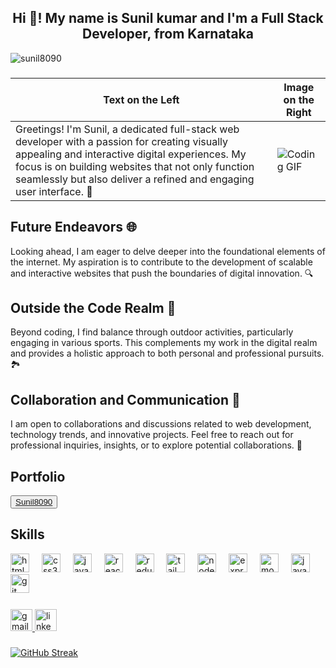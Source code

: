 

<h2 align="center">Hi 👋! My name is Sunil kumar and I'm a Full Stack Developer, from Karnataka</h2>

<p align="left"> <img src="https://github-profile-trophy.vercel.app/?username=sunil8090" alt="sunil8090" /></a> </p>

###


| Text on the Left | Image on the Right |
|------------------|--------------------|
| Greetings! I'm Sunil, a dedicated full-stack web developer with a passion for creating visually appealing and interactive digital experiences. My focus is on building websites that not only function seamlessly but also deliver a refined and engaging user interface. 🚀   | ![Coding GIF](https://user-images.githubusercontent.com/74038190/225813708-98b745f2-7d22-48cf-9150-083f1b00d6c9.gif) |



## Future Endeavors 🌐
Looking ahead, I am eager to delve deeper into the foundational elements of the internet. My aspiration is to contribute to the development of scalable and interactive websites that push the boundaries of digital innovation. 🔍

## Outside the Code Realm 🌳
Beyond coding, I find balance through outdoor activities, particularly engaging in various sports. This complements my work in the digital realm and provides a holistic approach to both personal and professional pursuits. 🏞️

## Collaboration and Communication 🤝
I am open to collaborations and discussions related to web development, technology trends, and innovative projects. Feel free to reach out for professional inquiries, insights, or to explore potential collaborations. 💬

## Portfolio
<button style="color:red"><a target="_blank" href="https://sunil8090.github.io/">Sunil8090</a></button>



###
## Skills
<div align="left">
  <img src="https://cdn.jsdelivr.net/gh/devicons/devicon/icons/html5/html5-original.svg" height="30" alt="html5 logo"  />
  <img width="12" />
  <img src="https://cdn.jsdelivr.net/gh/devicons/devicon/icons/css3/css3-original.svg" height="30" alt="css3 logo"  />
  <img width="12" />
  <img src="https://cdn.jsdelivr.net/gh/devicons/devicon/icons/javascript/javascript-original.svg" height="30" alt="javascript logo"  />
  <img width="12" />
  <img src="https://cdn.jsdelivr.net/gh/devicons/devicon/icons/react/react-original.svg" height="30" alt="react logo"  />
  <img width="12" />
  <img src="https://cdn.jsdelivr.net/gh/devicons/devicon/icons/redux/redux-original.svg" height="30" alt="redux logo"  />
  <img width="12" />
  <img src="https://cdn.jsdelivr.net/gh/devicons/devicon/icons/tailwindcss/tailwindcss-original-wordmark.svg" height="30" alt="tailwindcss logo"  />
  <img width="12" />
  <img src="https://cdn.jsdelivr.net/gh/devicons/devicon/icons/nodejs/nodejs-original.svg" height="30" alt="nodejs logo"  />
  <img width="12" />
  <img src="https://cdn.jsdelivr.net/gh/devicons/devicon/icons/express/express-original.svg" height="30" alt="express logo"  />
  <img width="12" />
  <img src="https://cdn.jsdelivr.net/gh/devicons/devicon/icons/mongodb/mongodb-original.svg" height="30" alt="mongodb logo"  />
  <img width="12" />
  <img src="https://cdn.jsdelivr.net/gh/devicons/devicon/icons/java/java-original.svg" height="30" alt="java logo"  />
  <img width="12" />
  <img src="https://cdn.jsdelivr.net/gh/devicons/devicon/icons/git/git-original.svg" height="30" alt="git logo"  />
  <img width="12" />
</div>

###

<div align="left">
  <a href="Sunilkumar859095@gmail.com" target="_blank">
    <img src="https://img.shields.io/static/v1?message=Gmail&logo=gmail&label=&color=D14836&logoColor=white&labelColor=&style=for-the-badge" height="35" alt="gmail logo"  />
  </a>
  <a href="https://www.linkedin.com/in/sunil-kumar-865054253/" target="_blank">
    <img src="https://img.shields.io/static/v1?message=LinkedIn&logo=linkedin&label=&color=0077B5&logoColor=white&labelColor=&style=for-the-badge" height="35" alt="linkedin logo"  />
  </a>
</div>

###

[![GitHub Streak](https://streak-stats.demolab.com/?user=Sunil8090)](https://git.io/streak-stats)
<!--
**Sunil8090/Sunil8090** is a ✨ _special_ ✨ repository because its `README.md` (this file) appears on your GitHub profile.

Here are some ideas to get you started:

- 🔭 I’m currently working on ...
- 🌱 I’m currently learning ...
- 👯 I’m looking to collaborate on ...
- 🤔 I’m looking for help with ...
- 💬 Ask me about ...
- 📫 How to reach me: ...
- 😄 Pronouns: ...
- ⚡ Fun fact: ...
-->
